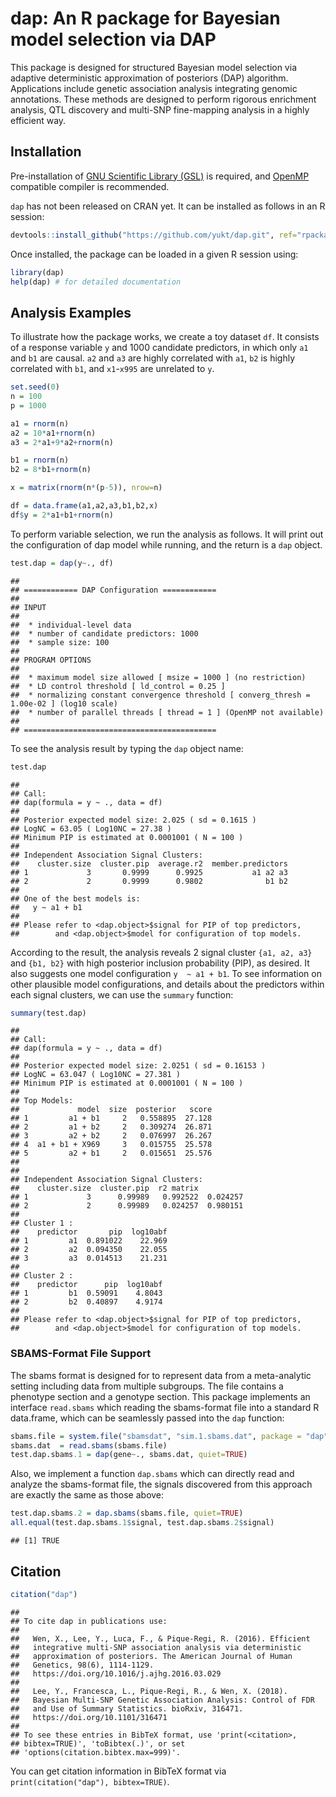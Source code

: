 dap: An R package for Bayesian model selection via DAP
======================================================

This package is designed for structured Bayesian model selection via adaptive deterministic approximation of posteriors (DAP) algorithm. Applications include genetic association analysis integrating genomic annotations. These methods are designed to perform rigorous enrichment analysis, QTL discovery and multi-SNP fine-mapping analysis in a highly efficient way.

Installation
------------

Pre-installation of [GNU Scientific Library (GSL)](https://www.gnu.org/software/gsl/) is required, and [OpenMP](https://www.openmp.org) compatible compiler is recommended.

`dap` has not been released on CRAN yet. It can be installed as follows in an R session:

``` r
devtools::install_github("https://github.com/yukt/dap.git", ref="rpackage", subdir = "dap_src/R-package")
```

Once installed, the package can be loaded in a given R session using:

``` r
library(dap)
help(dap) # for detailed documentation
```

Analysis Examples
-----------------

To illustrate how the package works, we create a toy dataset `df`. It consists of a response variable `y` and 1000 candidate predictors, in which only `a1` and `b1` are causal. `a2` and `a3` are highly correlated with `a1`, `b2` is highly correlated with `b1`, and `x1`-`x995` are unrelated to `y`.

``` r
set.seed(0)
n = 100
p = 1000

a1 = rnorm(n)
a2 = 10*a1+rnorm(n)
a3 = 2*a1+9*a2+rnorm(n)

b1 = rnorm(n)
b2 = 8*b1+rnorm(n)

x = matrix(rnorm(n*(p-5)), nrow=n)

df = data.frame(a1,a2,a3,b1,b2,x)
df$y = 2*a1+b1+rnorm(n)
```

To perform variable selection, we run the analysis as follows. It will print out the configuration of dap model while running, and the return is a `dap` object.

``` r
test.dap = dap(y~., df)
```

    ## 
    ## ============ DAP Configuration ============
    ## 
    ## INPUT
    ## 
    ##  * individual-level data
    ##  * number of candidate predictors: 1000
    ##  * sample size: 100
    ## 
    ## PROGRAM OPTIONS
    ## 
    ##  * maximum model size allowed [ msize = 1000 ] (no restriction)
    ##  * LD control threshold [ ld_control = 0.25 ]
    ##  * normalizing constant convergence threshold [ converg_thresh = 1.00e-02 ] (log10 scale)
    ##  * number of parallel threads [ thread = 1 ] (OpenMP not available)
    ## 
    ## ===========================================

To see the analysis result by typing the `dap` object name:

``` r
test.dap
```

    ## 
    ## Call:
    ## dap(formula = y ~ ., data = df)
    ## 
    ## Posterior expected model size: 2.025 ( sd = 0.1615 )
    ## LogNC = 63.05 ( Log10NC = 27.38 )
    ## Minimum PIP is estimated at 0.0001001 ( N = 100 )
    ## 
    ## Independent Association Signal Clusters:
    ##    cluster.size  cluster.pip  average.r2  member.predictors
    ## 1             3       0.9999      0.9925           a1 a2 a3
    ## 2             2       0.9999      0.9802              b1 b2
    ## 
    ## One of the best models is:
    ##   y ~ a1 + b1 
    ## 
    ## Please refer to <dap.object>$signal for PIP of top predictors,
    ##        and <dap.object>$model for configuration of top models.

According to the result, the analysis reveals 2 signal cluster `{a1, a2, a3}` and `{b1, b2}` with high posterior inclusion probability (PIP), as desired. It also suggests one model configuration `y  ~ a1 + b1`. To see information on other plausible model configurations, and details about the predictors within each signal clusters, we can use the `summary` function:

``` r
summary(test.dap)
```

    ## 
    ## Call:
    ## dap(formula = y ~ ., data = df)
    ## 
    ## Posterior expected model size: 2.0251 ( sd = 0.16153 )
    ## LogNC = 63.047 ( Log10NC = 27.381 )
    ## Minimum PIP is estimated at 0.0001001 ( N = 100 )
    ## 
    ## Top Models:
    ##             model  size  posterior   score
    ## 1         a1 + b1     2   0.558895  27.128
    ## 2         a1 + b2     2   0.309274  26.871
    ## 3         a2 + b2     2   0.076997  26.267
    ## 4  a1 + b1 + X969     3   0.015755  25.578
    ## 5         a2 + b1     2   0.015651  25.576
    ## 
    ## 
    ## Independent Association Signal Clusters:
    ##    cluster.size  cluster.pip  r2 matrix          
    ## 1             3      0.99989   0.992522  0.024257
    ## 2             2      0.99989   0.024257  0.980151
    ## 
    ## Cluster 1 :
    ##    predictor       pip  log10abf
    ## 1         a1  0.891022    22.969
    ## 2         a2  0.094350    22.055
    ## 3         a3  0.014513    21.231
    ## 
    ## Cluster 2 :
    ##    predictor      pip  log10abf
    ## 1         b1  0.59091    4.8043
    ## 2         b2  0.40897    4.9174
    ## 
    ## Please refer to <dap.object>$signal for PIP of top predictors,
    ##        and <dap.object>$model for configuration of top models.

### SBAMS-Format File Support

The sbams format is designed for to represent data from a meta-analytic setting including data from multiple subgroups. The file contains a phenotype section and a genotype section. This package implements an interface `read.sbams` which reading the sbams-format file into a standard R data.frame, which can be seamlessly passed into the `dap` function:

``` r
sbams.file = system.file("sbamsdat", "sim.1.sbams.dat", package = "dap")
sbams.dat  = read.sbams(sbams.file)
test.dap.sbams.1 = dap(gene~., sbams.dat, quiet=TRUE)
```

Also, we implement a function `dap.sbams` which can directly read and analyze the sbams-format file, the signals discovered from this approach are exactly the same as those above:

``` r
test.dap.sbams.2 = dap.sbams(sbams.file, quiet=TRUE)
all.equal(test.dap.sbams.1$signal, test.dap.sbams.2$signal)
```

    ## [1] TRUE

Citation
--------

``` r
citation("dap")
```

    ## 
    ## To cite dap in publications use:
    ## 
    ##   Wen, X., Lee, Y., Luca, F., & Pique-Regi, R. (2016). Efficient
    ##   integrative multi-SNP association analysis via deterministic
    ##   approximation of posteriors. The American Journal of Human
    ##   Genetics, 98(6), 1114-1129.
    ##   https://doi.org/10.1016/j.ajhg.2016.03.029
    ## 
    ##   Lee, Y., Francesca, L., Pique-Regi, R., & Wen, X. (2018).
    ##   Bayesian Multi-SNP Genetic Association Analysis: Control of FDR
    ##   and Use of Summary Statistics. bioRxiv, 316471.
    ##   https://doi.org/10.1101/316471
    ## 
    ## To see these entries in BibTeX format, use 'print(<citation>,
    ## bibtex=TRUE)', 'toBibtex(.)', or set
    ## 'options(citation.bibtex.max=999)'.

You can get citation information in BibTeX format via `print(citation("dap"), bibtex=TRUE)`.
